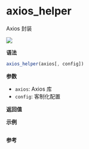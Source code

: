 # axios_helper

Axios 封装

![](https://img.shields.io/badge/-Function-blue)

**语法**

```js
axios_helper(axios[, config])
```

**参数**

- `axios`: Axios 库
- `config`: 客制化配置

**返回值**

**示例**

```js

```

**参考**
